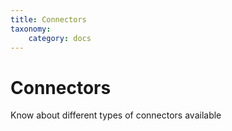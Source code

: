 ```yaml
---
title: Connectors
taxonomy:
    category: docs
---
```




# Connectors

Know about different types of connectors available

